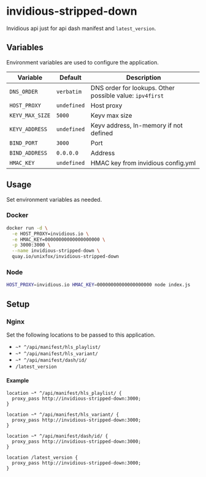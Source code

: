 # invidious-stripped-down

Invidious api just for api dash manifest and `latest_version`.

## Variables

Environment variables are used to configure the application.

| Variable        | Default     | Description                                              |
| --------------- | ----------- | -------------------------------------------------------- |
| `DNS_ORDER`     | `verbatim`  | DNS order for lookups. Other possible value: `ipv4first` |
| `HOST_PROXY`    | `undefined` | Host proxy                                               |
| `KEYV_MAX_SIZE` | `5000`      | Keyv max size                                            |
| `KEYV_ADDRESS`  | `undefined` | Keyv address, In-memory if not defined                   |
| `BIND_PORT`     | `3000`      | Port                                                     |
| `BIND_ADDRESS`  | `0.0.0.0`   | Address                                                  |
| `HMAC_KEY`      | `undefined` | HMAC key from invidious config.yml                       |

## Usage

Set environment variables as needed.

### Docker

```bash
docker run -d \
  -e HOST_PROXY=invidious.io \
  -e HMAC_KEY=00000000000000000000 \
  -p 3000:3000 \
  --name invidious-stripped-down \
  quay.io/unixfox/invidious-stripped-down
```

### Node

```bash
HOST_PROXY=invidious.io HMAC_KEY=00000000000000000000 node index.js
```

## Setup

### Nginx

Set the following locations to be passed to this application.

- `~* ^/api/manifest/hls_playlist/`
- `~* ^/api/manifest/hls_variant/`
- `~* ^/api/manifest/dash/id/`
- `/latest_version`

#### Example

```nginx
location ~* ^/api/manifest/hls_playlist/ {
  proxy_pass http://invidious-stripped-down:3000;
}

location ~* ^/api/manifest/hls_variant/ {
  proxy_pass http://invidious-stripped-down:3000;
}

location ~* ^/api/manifest/dash/id/ {
  proxy_pass http://invidious-stripped-down:3000;
}

location /latest_version {
  proxy_pass http://invidious-stripped-down:3000;
}
```
